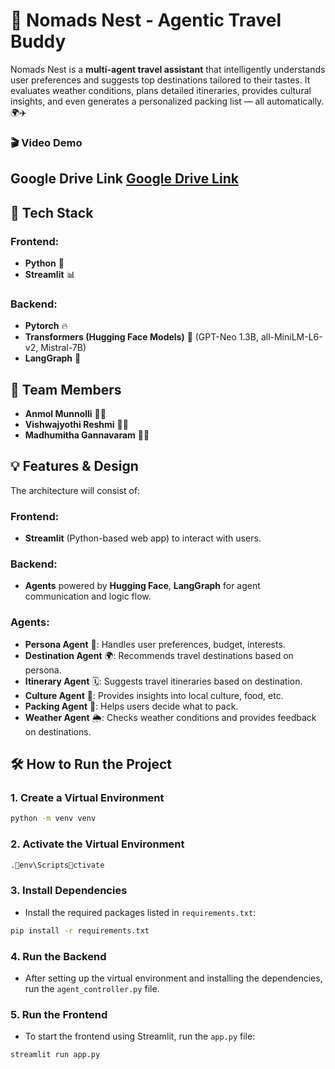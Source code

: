 # 🧳 Nomads Nest - Agentic Travel Buddy

Nomads Nest is a **multi-agent travel assistant** that intelligently understands user preferences and suggests top destinations tailored to their tastes. It evaluates weather conditions, plans detailed itineraries, provides cultural insights, and even generates a personalized packing list — all automatically. 🌍✈️

### 🎬 Video Demo 
## Google Drive Link [Google Drive Link](#)

## 🚀 Tech Stack

### Frontend:
- **Python** 🐍
- **Streamlit** 📊

### Backend:
- **Pytorch** 🔥
- **Transformers (Hugging Face Models)** 🤖 (GPT-Neo 1.3B, all-MiniLM-L6-v2, Mistral-7B)
- **LangGraph** 🔗

## 👥 Team Members
- **Anmol Munnolli** 👨‍💻
- **Vishwajyothi Reshmi** 👩‍💻
- **Madhumitha Gannavaram** 👩‍💻

## 💡 Features & Design

The architecture will consist of:

### Frontend:
- **Streamlit** (Python-based web app) to interact with users.

### Backend:
- **Agents** powered by **Hugging Face**, **LangGraph** for agent communication and logic flow.

### Agents:
- **Persona Agent** 👤: Handles user preferences, budget, interests.
- **Destination Agent** 🌍: Recommends travel destinations based on persona.
- **Itinerary Agent** 🗓️: Suggests travel itineraries based on destination.
- **Culture Agent** 🍲: Provides insights into local culture, food, etc.
- **Packing Agent** 🧳: Helps users decide what to pack.
- **Weather Agent** 🌦️: Checks weather conditions and provides feedback on destinations.

## 🛠️ How to Run the Project

### **1. Create a Virtual Environment**
```bash
python -m venv venv
```

### **2. Activate the Virtual Environment**
```bash
.env\Scriptsctivate
```

### **3. Install Dependencies**
- Install the required packages listed in `requirements.txt`:
```bash
pip install -r requirements.txt
```

### **4. Run the Backend**
- After setting up the virtual environment and installing the dependencies, run the `agent_controller.py` file.

### **5. Run the Frontend**
- To start the frontend using Streamlit, run the `app.py` file:
```bash
streamlit run app.py
```
